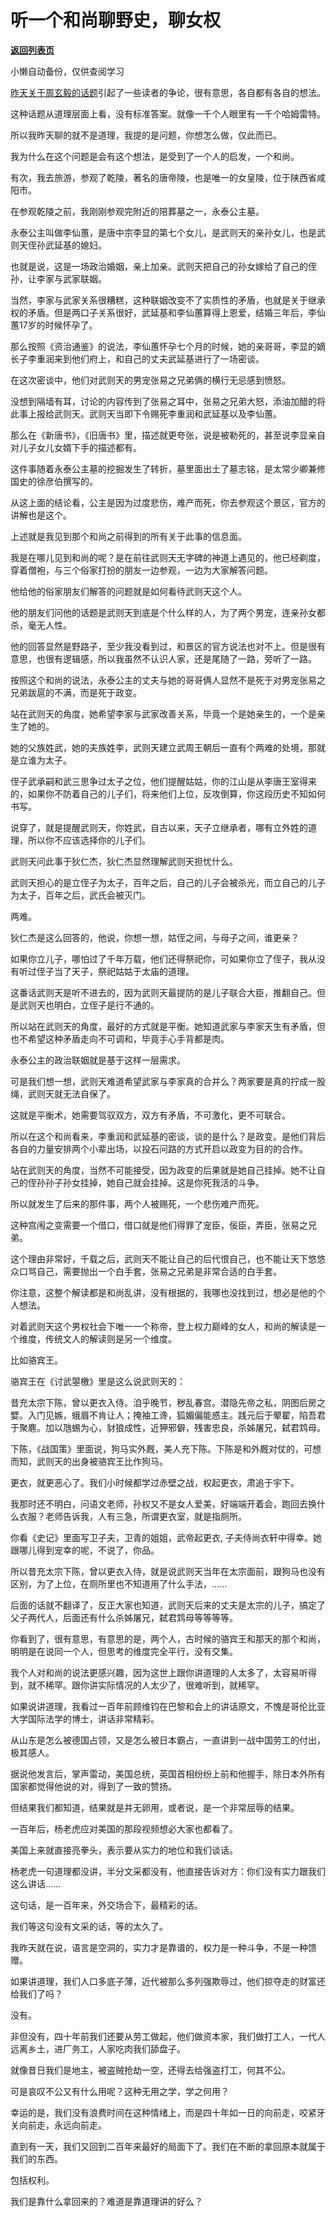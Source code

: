 # 听一个和尚聊野史，聊女权

[**返回列表页**](/gzh/记忆承载)

小懒自动备份，仅供查阅学习

[昨天关于周玄毅的话题](http://mp.weixin.qq.com/s?__biz=MzU0MjYwNDU2Mw==&mid=2247500028&idx=1&sn=e3d81766eb5892e641114554d1116a37&chksm=fb1aac80cc6d259698445fb39e84cba5da033aa4ebc45591d6ebcb0b3ef05dad206d2f9e0454&scene=21#wechat_redirect)引起了一些读者的争论，很有意思，各自都有各自的想法。  

  

这种话题从道理层面上看，没有标准答案。就像一千个人眼里有一千个哈姆雷特。  

  

所以我昨天聊的就不是道理，我提的是问题，你想怎么做，仅此而已。  

  

我为什么在这个问题是会有这个想法，是受到了一个人的启发，一个和尚。  

  

有次，我去旅游，参观了乾陵，著名的唐帝陵，也是唯一的女皇陵，位于陕西省咸阳市。

  

在参观乾陵之前，我刚刚参观完附近的陪葬墓之一，永泰公主墓。

  

永泰公主叫做李仙蕙，是唐中宗李显的第七个女儿，是武则天的亲孙女儿，也是武则天侄孙武延基的媳妇。

  

也就是说，这是一场政治婚姻，亲上加亲。武则天把自己的孙女嫁给了自己的侄孙，让李家与武家联姻。  

  

当然，李家与武家关系很糟糕，这种联姻改变不了实质性的矛盾，也就是关于继承权的矛盾。但是两口子关系很好，武延基和李仙蕙算得上恩爱，结婚三年后，李仙蕙17岁的时候怀孕了。

  

那么按照《资治通鉴》的说法，李仙蕙怀孕七个月的时候，她的亲哥哥，李显的嫡长子李重润来到他们府上，和自己的丈夫武延基进行了一场密谈。

  

在这次密谈中，他们对武则天的男宠张易之兄弟俩的横行无忌感到愤怒。

  

没想到隔墙有耳，讨论的内容传到了张易之耳中，张易之兄弟大怒，添油加醋的将此事上报给武则天。武则天当即下令赐死李重润和武延基以及李仙蕙。

  

那么在《新唐书》，《旧唐书》里，描述就更夸张，说是被勒死的，甚至说李显亲自对儿子女儿女婿下手的描述都有。  

  

这件事随着永泰公主墓的挖掘发生了转折，墓里面出土了墓志铭，是太常少卿兼修国史的徐彦伯撰写的。

  

从这上面的结论看，公主是因为过度悲伤，难产而死，你去参观这个景区，官方的讲解也是这个。  

  

上述就是我见到那个和尚之前得到的所有关于此事的信息面。  

  

我是在哪儿见到和尚的呢？是在前往武则天无字碑的神道上遇见的，他已经剃度，穿着僧袍，与三个俗家打扮的朋友一边参观，一边为大家解答问题。  

  

他给他的俗家朋友们解答的问题就是如何看待武则天这个人。

  

他的朋友们问他的话题是武则天到底是个什么样的人，为了两个男宠，连亲孙女都杀，毫无人性。

  

他的回答显然是野路子，至少我没看到过，和景区的官方说法也对不上。但是很有意思，也很有逻辑感，所以我虽然不认识人家，还是尾随了一路，旁听了一路。  

  

按照这个和尚的说法，永泰公主的丈夫与她的哥哥俩人显然不是死于对男宠张易之兄弟跋扈的不满，而是死于政变。

  

站在武则天的角度，她希望李家与武家改善关系，毕竟一个是她亲生的，一个是亲生了她的。  

  

她的父族姓武，她的夫族姓李，武则天建立武周王朝后一直有个两难的处境，那就是立谁为太子。

  

侄子武承嗣和武三思争过太子之位，他们提醒姑姑，你的江山是从李唐王室得来的，如果你不防着自己的儿子们，将来他们上位，反攻倒算，你这段历史不知如何书写。

  

说穿了，就是提醒武则天，你姓武，自古以来，天子立继承者，哪有立外姓的道理，所以你不应该选择你的儿子们。

  

武则天问此事于狄仁杰，狄仁杰显然理解武则天担忧什么。

  

武则天担心的是立侄子为太子，百年之后，自己的儿子会被杀光，而立自己的儿子为太子，百年之后，武氏会被灭门。

  

两难。

  

狄仁杰是这么回答的，他说，你想一想，姑侄之间，与母子之间，谁更亲？

  

如果你立儿子，哪怕过了千年万载，他们还得祭祀你，可如果你立了侄子，我从没有听过侄子当了天子，祭祀姑姑于太庙的道理。

  

这番话武则天是听不进去的，因为武则天最提防的是儿子联合大臣，推翻自己。但是武则天也明白，立侄子是行不通的。

  

所以站在武则天的角度，最好的方式就是平衡。她知道武家与李家天生有矛盾，但也不希望这种矛盾走向不可调和，毕竟手心手背都是肉。  

  

永泰公主的政治联姻就是基于这样一层需求。

  

可是我们想一想，武则天难道希望武家与李家真的合并么？两家要是真的拧成一股绳，武则天就无法自保了。  

  

这就是平衡术，她需要驾驭双方，双方有矛盾，不可激化，更不可联合。  

  

所以在这个和尚看来，李重润和武延基的密谈，谈的是什么？是政变。是他们背后各自的力量安排两个小辈出场，以投石问路的方式开启以政变为目的的合作。  

  

站在武则天的角度，当然不可能接受，因为政变的后果就是她自己挂掉。她不让自己的侄孙孙子孙女挂掉，她自己就会挂掉。这是你死我活的斗争。  

  

所以就发生了后来的那件事，两个人被赐死，一个悲伤难产而死。  

  

这种宫闱之变需要一个借口，借口就是他们得罪了宠臣，佞臣，弄臣，张易之兄弟。

  

这个理由非常好，千载之后，武则天不能让自己的后代恨自己，也不能让天下悠悠众口骂自己，需要抛出一个白手套，张易之兄弟是非常合适的白手套。

  

你注意，这整个解读都是和尚乱讲，没有根据的，我哪也没找到过，想必是他的个人想法。

  

对着武则天这个男权社会下唯一一个称帝，登上权力巅峰的女人，和尚的解读是一个维度，传统文人的解读则是另一个维度。

  

比如骆宾王。

  

骆宾王在《讨武曌檄》里是这么说武则天的：

  

昔充太宗下陈，曾以更衣入侍。洎乎晚节，秽乱春宫。潜隐先帝之私，阴图后房之嬖。入门见嫉，蛾眉不肯让人；掩袖工谗，狐媚偏能惑主。践元后于翚翟，陷吾君于聚麀。加以虺蜴为心，豺狼成性，近狎邪僻，残害忠良，杀姊屠兄，弑君鸩母。  

  

下陈，《战国策》里面说，狗马实外厩，美人充下陈。下陈是和外厩对仗的，可想而知，武则天的出身被骆宾王比作狗马。

  

更衣，就更恶心了。我们小时候都学过赤壁之战，权起更衣，肃追于宇下。  

  

我那时还不明白，问语文老师，孙权又不是女人爱美，好端端开着会，跑回去换什么衣服？老师告诉我，人有三急，所谓更衣室，就是指厕所。

  

你看《史记》里面写卫子夫，卫青的姐姐，武帝起更衣, 子夫侍尚衣轩中得幸。她跟哪儿得到宠幸的呢，不说了，你品。

  

所以昔充太宗下陈，曾以更衣入侍，就是说武则天当年在太宗面前，跟狗马也没有区别，为了上位，在厕所里也不知道用了什么手法，......

  

后面的话就不翻译了，反正大家也知道，武则天后来的丈夫是太宗的儿子，搞定了父子两代人，后面还有什么杀姊屠兄，弑君鸩母等等等等。

  

你看到了，很有意思，有意思的是，两个人，古时候的骆宾王和那天的那个和尚，明明是在说同一个人，但思考的维度完全平行，没有交集。  

  

我个人对和尚的说法更感兴趣，因为这世上跟你讲道理的人太多了，太容易听得到，就不稀罕。跟你讲实际情况的人太少了，很难听到，就稀罕。

  

如果说讲道理，我看过一百年前顾维钧在巴黎和会上的讲话原文，不愧是哥伦比亚大学国际法学的博士，讲话非常精彩。

  

从山东是怎么被德国占领，又是怎么被日本霸占，一直讲到一战中国劳工的付出，极其感人。  

  

据说他发言后，掌声雷动，美国总统，英国首相纷纷上前和他握手，除日本外所有国家都觉得他说的对，得到了一致的赞扬。  

  

但结果我们都知道，结果就是并无卵用，或者说，是一个非常屈辱的结果。

  

一百年后，杨老虎应对美国的那段视频想必大家也都看了。  

  

美国上来就直接亮拳头，表示要从实力的地位和我们谈话。  

  

杨老虎一句道理都没讲，半分文采都没有，他直接告诉对方：你们没有实力跟我们这么讲话......

  

这句话，是一百年来，外交场合下，最精彩的话。  

  

我们等这句没有文采的话，等的太久了。

  

我昨天就在说，语言是空洞的，实力才是靠谱的，权力是一种斗争，不是一种馈赠。  

  

如果讲道理，我们人口多底子薄，近代被那么多列强欺辱过，他们掠夺走的财富还给我们了吗？  

  

没有。

  

非但没有，四十年前我们还要从劳工做起，他们做资本家，我们做打工人，一代人远离乡土，进厂务工，人家吃肉我们舔盘子。  

  

就像昔日我们是地主，被盗贼抢劫一空，还得去给强盗打工，何其不公。

  

可是哀叹不公又有什么用呢？这种无用之学，学之何用？  

  

幸运的是，我们没有浪费时间在这种情绪上，而是四十年如一日的向前走，咬紧牙关向前走，永远向前走。  

  

直到有一天，我们又回到二百年来最好的局面下了。我们在不断的拿回原本就属于我们的东西。  

  

包括权利。

  

我们是靠什么拿回来的？难道是靠道理讲的好么？


